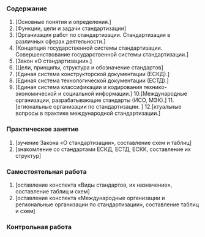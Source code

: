### Содержание
1. [Основные понятия и определения.] 
2. [Функции, цели и задачи стандартизации]
3. [Организация работ по стандартизации. Стандартизация в различных сферах деятельности.]
4. [Концепция государственной системы стандартизации. Совершенствование государственной системы
стандартизации.]
5. [Закон «О стандартизации».]
6. [Цели, принципы, структура и обозначение стандартов]
7. [Единая система конструкторской документации (ЕСКД).]
8. [Единая система технологической документации (ЕСТД).]
9. [Единая система классификации и кодирования технико-экономической и социальной информации.]
10.[Международные организации, разрабатывающие стандарты (ИСО, МЭК).]
11.[егиональные организации по стандартизации. ]
12.[ктуальные вопросы в практике международной стандартизации.]
### Практическое занятие
1. [зучение Закона «О стандартизации», составление схем и таблиц]
2. [знакомление со стандартами ЕСКД, ЕСТД, ЕСКК, составление их структур]
### Самостоятельная работа
1. [оставление конспекта «Виды стандартов, их назначение», составление таблиц и схем]
2. [оставление конспекта «Международные организации и региональные организации по стандартизации»,
составление таблиц и схем]
### Контрольная работа 
